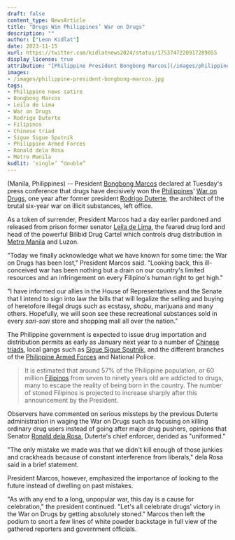 ```yaml
---
draft: false
content_type: NewsArticle
title: "Drugs Win Philippines’ War on Drugs"
description: ""
author: ["Leon Kidlat"]
date: 2023-11-15
xurl: https://twitter.com/kidlatnews2024/status/1753747220917289055
display_license: true
attribution: "[Philippine President Bongbong Marcos](/images/philippine-president-bongbong-marcos.jpg) photo from [Wikimedia](https://commons.wikimedia.org/wiki/File:Bongbong_Marcos_inaugural_address_6.30.22_(4).jpg) (Public Domain)."
images: 
- /images/philippine-president-bongbong-marcos.jpg
tags:
- Philippine news satire
- Bongbong Marcos
- Leila de Lima
- War on Drugs
- Rodrigo Duterte
- Filipinos
- Chinese triad
- Sigue Sigue Sputnik
- Philippine Armed Forces
- Ronald dela Rosa
- Metro Manila
kudlit: ‘single’ “double”
---
```

(Manila, Philippines) -- President [Bongbong Marcos](/tags/bongbong-marcos/) declared at Tuesday's press conference that drugs have decisively won the [Philippines](/tags/philippines/)’ [War on Drugs](/tags/war-on-drugs/), one year after former president [Rodrigo Duterte](/tags/rodrigo-duterte/), the architect of the brutal six-year war on illicit substances, left office.

As a token of surrender, President Marcos had a day earlier pardoned and released from prison former senator [Leila de Lima](/tags/leila-de-lima/), the feared drug lord and head of the powerful Bilibid Drug Cartel which controls drug distribution in [Metro Manila](/tags/metro-manila/) and Luzon.

"Today we finally acknowledge what we have known for some time: the War on Drugs has been lost," President Marcos said. "Looking back, this ill-conceived war has been nothing but a drain on our country's limited resources and an infringement on every Filipino's human right to get high."

"I have informed our allies in the House of Representatives and the Senate that I intend to sign into law the bills that will legalize the selling and buying of heretofore illegal drugs such as ecstasy, *shabu*, marijuana and many others. Hopefully, we will soon see these recreational substances sold in every *sari-sari* store and shopping mall all over the nation."

The Philippine government is expected to issue drug importation and distribution permits as early as January next year to a number of [Chinese triads](/tags/chinese-triad/), local gangs such as [Sigue Sigue Sputnik](/tags/sigue-sigue-sputnik/), and the different branches of the [Philippine Armed Forces](/tags/philippine-armed-forces/) and National Police.

>It is estimated that around 57% of the Philippine population, or 60 million [Filipinos](/tags/filipinos/) from seven to ninety years old are addicted to drugs, many to escape the reality of being born in the country. The number of stoned Filipinos is projected to increase sharply after this announcement by the President.

Observers have commented on serious missteps by the previous Duterte administration in waging the War on Drugs such as focusing on killing ordinary drug users instead of going after major drug pushers, opinions that Senator [Ronald dela Rosa](/tags/ronald-dela-rosa/), Duterte's chief enforcer, derided as "uniformed."

"The only mistake we made was that we didn't kill enough of those junkies and crackheads because of constant interference from liberals," dela Rosa said in a brief statement.

President Marcos, however, emphasized the importance of looking to the future instead of dwelling on past mistakes. 

"As with any end to a long, unpopular war, this day is a cause for celebration," the president continued. "Let's all celebrate drugs’ victory in the War on Drugs by getting absolutely stoned." Marcos then left the podium to snort a few lines of white powder backstage in full view of the gathered reporters and government officials.